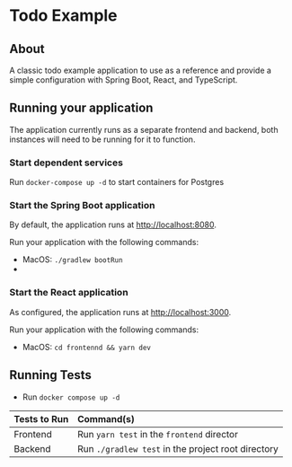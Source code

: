 # Todo Example

## About

A classic todo example application to use as a reference and provide a simple configuration with Spring Boot, React, and TypeScript.

## Running your application

The application currently runs as a separate frontend and backend, both instances will need to be running for it to function.

### Start dependent services

Run `docker-compose up -d` to start containers for Postgres

### Start the Spring Boot application

By default, the application runs at [http://localhost:8080](http://localhost:8080).

Run your application with the following commands:

- MacOS: `./gradlew bootRun`
- 
### Start the React application

As configured, the application runs at [http://localhost:3000](http://localhost:3000).

Run your application with the following commands:

- MacOS: `cd frontennd && yarn dev`

## Running Tests

- Run `docker compose up -d`

| Tests to Run | Command(s)                                         |
|:-------------|:---------------------------------------------------|
| Frontend     | Run `yarn test` in the `frontend` director         |
| Backend      | Run `./gradlew test` in the project root directory |